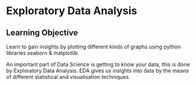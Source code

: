 # Exploratory Data Analysis




## Learning Objective
Learn to gain insights by plotting different kinds of graphs using python libraries seaborn & matplotlib.


An important part of Data Science is getting to know your data, this is done by Exploratory Data Analysis. EDA gives us insights into data by the means of different statistical and visualisation techniques. 

